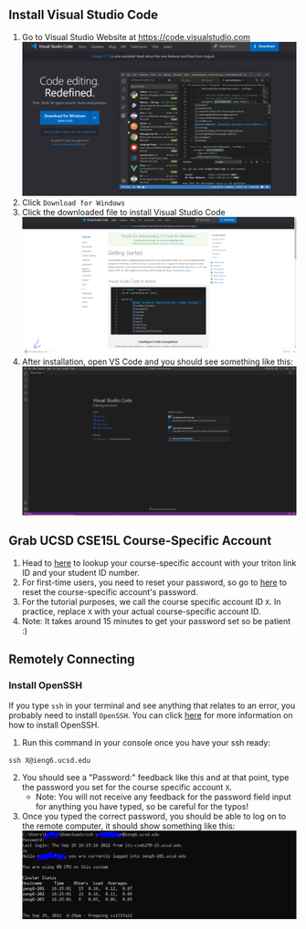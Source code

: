 ## Install Visual Studio Code

1. Go to Visual Studio Website at https://code.visualstudio.com
![Visual Studio Website](./screenshots/lab-2/visual-studio-website.png)
2. Click `Download for Windows`
3. Click the downloaded file to install Visual Studio Code
![VSCode Download Success](./screenshots/lab-2/visual-studio-download-success.png)
4. After installation, open VS Code and you should see something like this:
![VSCode Welcome](./screenshots/lab-2/visual-studio-welcome.png)

## Grab UCSD CSE15L Course-Specific Account
1. Head to [here](https://sdacs.ucsd.edu/~icc/index.php) to lookup your course-specific account with your triton link ID and your student ID number.
2. For first-time users, you need to reset your password, so go to [here](https://docs.google.com/document/d/1hs7CyQeh-MdUfM9uv99i8tqfneos6Y8bDU0uhn1wqho/edit?usp=sharing) to reset the course-specific account's password.
3. For the tutorial purposes, we call the course specific account ID `X`. In practice, replace `X` with your actual course-specific account ID.
4. Note: It takes around 15 minutes to get your password set so be patient :)


## Remotely Connecting

### Install OpenSSH
If you type `ssh` in your terminal and see anything that relates to an error, you probably need to install `OpenSSH`. You can click [here](https://learn.microsoft.com/en-us/windows-server/administration/openssh/openssh_install_firstuse?tabs=gui) for more information on how to install OpenSSH.

1. Run this command in your console once you have your ssh ready:
```ssh
ssh X@ieng6.ucsd.edu
```
2. You should see a "Password:" feedback like this and at that point, type the password you set for the course specific account `X`. 
    - Note: You will not receive any feedback for the password field input for anything you have typed, so be careful for the typos!
3. Once you typed the correct password, you should be able to log on to the remote computer, it should show something like this:
![Connect SSH with Password](./screenshots/lab-2/connect-ssh-with-password.png)
